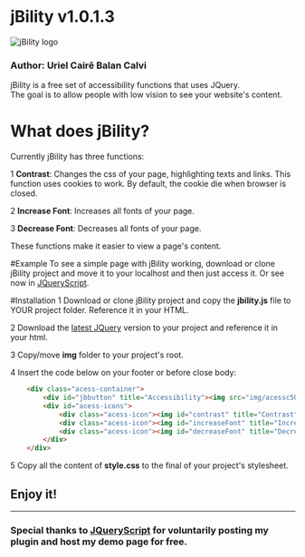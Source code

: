 # jBility v1.0.1.3
![jBility logo](https://github.com/urielcaire/jbility/img/jb.png "jBility")
### Author: Uriel Cairê Balan Calvi
jBility is a free set of accessibility functions that uses JQuery.  
The goal is to allow people with low vision to see your website's content.

# What does jBility?
Currently jBility has three functions:

1 **Contrast**: Changes the css of your page, highlighting texts and links. This function uses cookies to work. By default, the cookie die when browser is closed.

2 **Increase Font**: Increases all fonts of your page.

3 **Decrease Font**: Decreases all fonts of your page.

These functions make it easier to view a page's content.

#Example
To see a simple page with jBility working, download or clone jBility project and move it to your localhost and then just access it. 
Or see now in [JQueryScript](http://www.jqueryscript.net/demo/jQuery-Plugin-For-Better-Page-Accessibility-Readability-jbility/ "jBility demo").

#Installation
1 Download or clone jBility project and copy the **jbility.js** file to YOUR project folder. Reference it in your HTML.

2 Download the [latest JQuery] version to your project and reference it in your html.

3 Copy/move **img** folder to your project's root.

4 Insert the code below on your footer or before close body:
``` html
	<div class="acess-container">
        <div id="jbbutton" title="Accessibility"><img src="img/acessc50.png"></div>
        <div id="acess-icons">
            <div class="acess-icon"><img id="contrast" title="Contrast" src="img/contraste40.png"/></div>
            <div class="acess-icon"><img id="increaseFont" title="Increase Font" src="img/fontsma40.png"/></div>
            <div class="acess-icon"><img id="decreaseFont" title="Decrease Font" src="img/fontsme40.png"/></div>
        </div>
    </div>
```
5 Copy all the content of **style.css** to the final of your project's stylesheet.

## Enjoy it!
---
### Special thanks to [JQueryScript](http://www.jqueryscript.net/ "JQueryScript") for voluntarily posting my plugin and host my demo page for free.

[latest JQuery]: http://jquery.com/